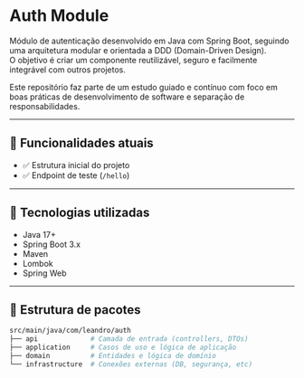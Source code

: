 # Auth Module

Módulo de autenticação desenvolvido em Java com Spring Boot, seguindo uma arquitetura modular e orientada a DDD (Domain-Driven Design).  
O objetivo é criar um componente reutilizável, seguro e facilmente integrável com outros projetos.

Este repositório faz parte de um estudo guiado e contínuo com foco em boas práticas de desenvolvimento de software e separação de responsabilidades.

---

## 🚀 Funcionalidades atuais

- ✅ Estrutura inicial do projeto
- ✅ Endpoint de teste (`/hello`)

---

## 🧱 Tecnologias utilizadas

- Java 17+
- Spring Boot 3.x
- Maven
- Lombok
- Spring Web

---

## 📁 Estrutura de pacotes

```bash
src/main/java/com/leandro/auth
├── api             # Camada de entrada (controllers, DTOs)
├── application     # Casos de uso e lógica de aplicação
├── domain          # Entidades e lógica de domínio
└── infrastructure  # Conexões externas (DB, segurança, etc)
